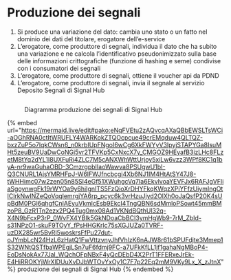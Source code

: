 # Produzione dei segnali

1. Si produce una variazione del dato: cambia uno stato o un fatto nel dominio dei dati del titolare, erogatore dell’e-service
2. L’erogatore, come produttore di segnali, individua il dato che ha subito una variazione e ne calcola l’identificativo pseudonimizzato sulla base delle informazioni crittografiche (funzione di hashing e seme) condivise con i consumatori dei segnali
3. L’erogatore, come produttore di segnali, ottiene il voucher api da PDND
4. L’erogatore, come produttore di segnali, invia il segnale al servizio Deposito Segnali di Signal Hub

<figure><img src="../.gitbook/assets/deposito segnale shj.png" alt=""><figcaption><p>Diagramma produzione dei segnali di Signal Hub</p></figcaption></figure>

{% embed url="https://mermaid.live/edit#pako:eNqFVEtu2zAQvcqAXaQBbEWSLTsWCi-aOGhRNA0ctItWRUFLY4WARKokZTQOcpcue49crEMqduw4QLTQZ-bxzZuP5o7lqkCWsn6_n0krbIUpFNgoI6wCg6XkFWYyV3IpyjSTAPYGa8IsuMHt5zeuBV9UaDwCoNGi5vr2TFVKp5CxNxcX7y_CMGOZ9HEyafB3izLHc8FLzetM8tYq2dYL1I8UXFuRi4ZLC7M5cANXWhWttUrjoy5xiLw6vzz3WPf8KC1q1byA-nr9waGuhaOBD-3CmzrgpbIIaoWawva8PSUgwU1bI-Q3CNURL1AjsYMRHFpJ-W6lFWJfncbcgi4Xb6NJ1IM4HtAtSY47J8-tWHHimc07w2zen05n85SI4eGf51XWuhgcVq7Ia6EkvlvoaYEVFJx6RAFJgVFliaSgoynwgFk19rWYOa9y6hiIgnITS5FzQioXrDHYFkqKWqzXPiYFfzUiymIngOtIClrkNwINZeQoVqqlemrgjYA6rp_pcyc6k3vrHzuJjyd2OlXh0oJaQsfP20K4sUpBdM0PGl6qhgfCnlAEyuVkmlcEsb9EkcI4TngQBN6sdMmloPSowt45mmBMzoP8_GzR1Tn2ezx2PQ4Tug0mx08Ad1VKNdBQthUl32q-X4N9bFcxP3rP_0WvFX4YBIk5GkNDoaCbBCI3ymHgWb9-7rM_ZbId-s31NPzO1-skuF9TOyY_fPsHHGKrlc75sXGJUZa0TVRF-uzDX285wr5BvRI5woskrsFfPu27dut-oJYmbLcN24HzL6zHatQ1FwVttzvnyJhfVhlzK6nAJW8r61bSPUFdjte3Mmep1S32WNtQSTfbaWPEgjLSn7uF6fdmj9FC-a7UFkKfLL1jf1gahaNgMBoP4-EoDsNokAx77Jal_WQchOFpNBxF4yQcDEbD4X2PrT1FFERxeJrEk-E4HiRROKYjWrXlDUuXvDJbWTOvYxOy1C7F7p22Eq2mM9VKy9Lx_X_zJtnX" %}
produzione dei segnali di Signal Hub
{% endembed %}

